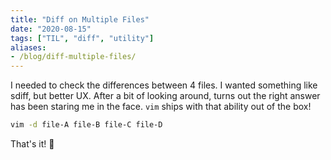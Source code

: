 ```yaml
---
title: "Diff on Multiple Files"
date: "2020-08-15"
tags: ["TIL", "diff", "utility"]
aliases:
- /blog/diff-multiple-files/
---
```


I needed to check the differences between 4 files. I wanted something like sdiff, but better UX.
After a bit of looking around, turns out the right answer has been staring me in the face.
`vim` ships with that ability out of the box!

```bash
vim -d file-A file-B file-C file-D
```

That's it! 🤯
